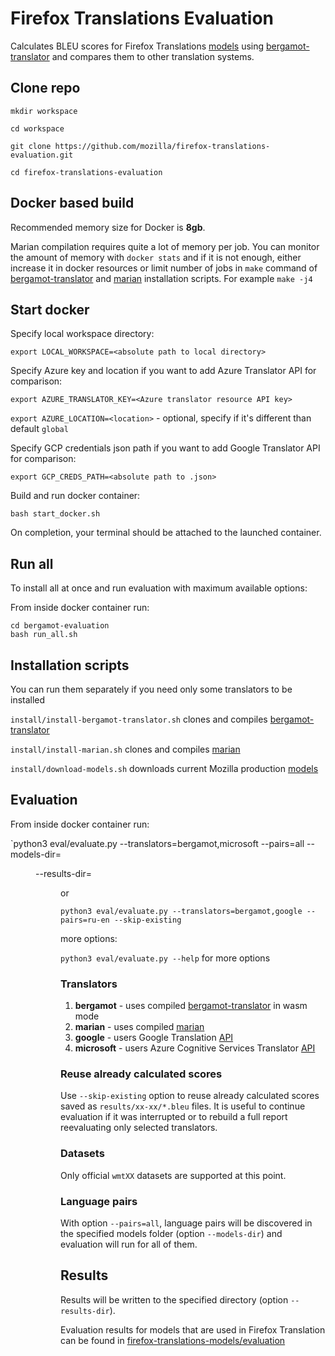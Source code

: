 # Firefox Translations Evaluation

Calculates BLEU scores for Firefox Translations [models](https://github.com/mozilla/firefox-translations-models) 
using [bergamot-translator](https://github.com/mozilla/bergamot-translator) and compares them to other translation systems.


## Clone repo

```
mkdir workspace

cd workspace

git clone https://github.com/mozilla/firefox-translations-evaluation.git

cd firefox-translations-evaluation

```

## Docker based build
Recommended memory size for Docker is **8gb**.

Marian compilation requires quite a lot of memory per job.
You can monitor the amount of memory with `docker stats` and if it is not enough, 
either increase it in docker resources or limit number of jobs in `make` command
of [bergamot-translator](install/install-bergamot-translator.sh) and
[marian](install/install-marian.sh) installation scripts.
For example
`make -j4`


## Start docker

Specify local workspace directory:

`export LOCAL_WORKSPACE=<absolute path to local directory>`

Specify Azure key and location if you want to add Azure Translator API for comparison:

`export AZURE_TRANSLATOR_KEY=<Azure translator resource API key>`

`export AZURE_LOCATION=<location>` - optional, specify if it's different than default `global`

Specify GCP credentials json path if you want to add Google Translator API for comparison:

`export GCP_CREDS_PATH=<absolute path to .json>`

Build and run docker container:

`bash start_docker.sh`

On completion, your terminal should be attached to the launched container.

## Run all

To install all at once and run evaluation with maximum available options:

From inside docker container run:

```
cd bergamot-evaluation
bash run_all.sh
```


## Installation scripts

You can run them separately if you need only some translators to be installed

`install/install-bergamot-translator.sh` clones and compiles [bergamot-translator](https://github.com/mozilla/bergamot-translator)

`install/install-marian.sh` clones and compiles [marian](https://github.com/marian-nmt/marian-dev)

`install/download-models.sh` downloads current Mozilla production [models](https://github.com/mozilla-applied-ml/bergamot-models/prod)



## Evaluation

From inside docker container run:


`python3 eval/evaluate.py --translators=bergamot,microsoft --pairs=all --models-dir=<dir> --results-dir=<dir>

or

`python3 eval/evaluate.py --translators=bergamot,google --pairs=ru-en --skip-existing`

more options:

`python3 eval/evaluate.py --help` for more options

### Translators

1. **bergamot** - uses compiled [bergamot-translator](https://github.com/mozilla/bergamot-translator) in wasm mode
2. **marian** - uses compiled [marian](https://github.com/marian-nmt/marian-dev)
3. **google** - users Google Translation [API](https://cloud.google.com/translate)
4. **microsoft** - users Azure Cognitive Services Translator [API](https://azure.microsoft.com/en-us/services/cognitive-services/translator/)

### Reuse already calculated scores

Use `--skip-existing` option to reuse already calculated scores saved as `results/xx-xx/*.bleu` files.
It is useful to continue evaluation if it was interrupted 
or to rebuild a full report reevaluating only selected translators.

### Datasets

Only official `wmtXX` datasets are supported at this point.

### Language pairs

With option `--pairs=all`, language pairs will be discovered 
in the specified models folder (option `--models-dir`) 
and evaluation will run for all of them.


## Results

Results will be written to the specified directory (option `--results-dir`).

Evaluation results for models that are used in Firefox Translation can be found in [firefox-translations-models/evaluation](https://github.com/mozilla/firefox-translations-models/tree/main/evaluation)
